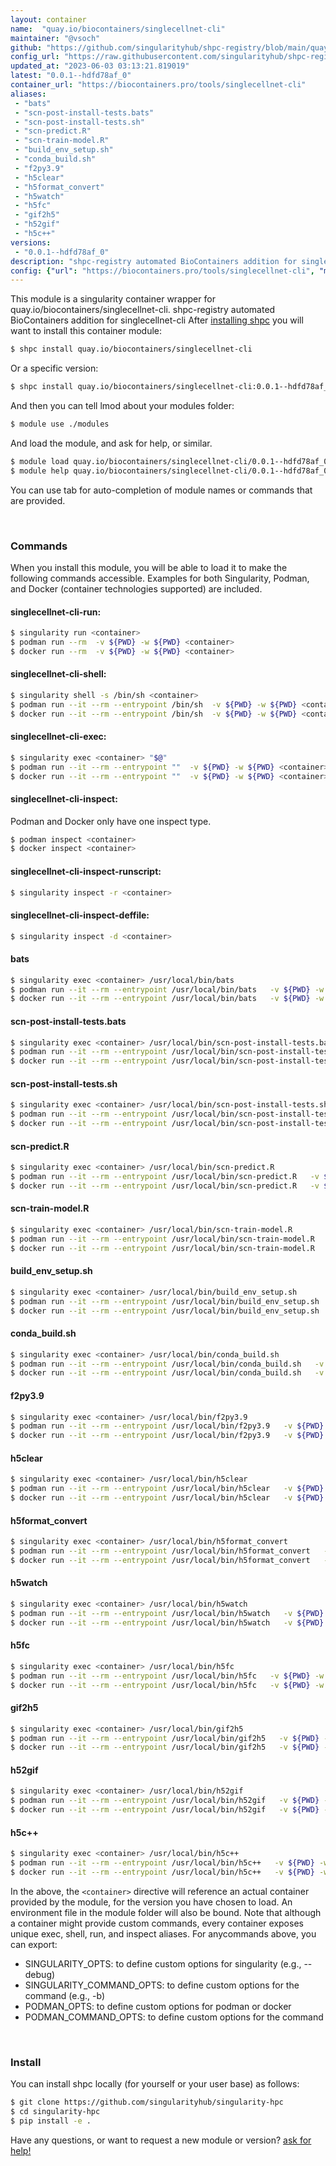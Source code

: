```yaml
---
layout: container
name:  "quay.io/biocontainers/singlecellnet-cli"
maintainer: "@vsoch"
github: "https://github.com/singularityhub/shpc-registry/blob/main/quay.io/biocontainers/singlecellnet-cli/container.yaml"
config_url: "https://raw.githubusercontent.com/singularityhub/shpc-registry/main/quay.io/biocontainers/singlecellnet-cli/container.yaml"
updated_at: "2023-06-03 03:13:21.819019"
latest: "0.0.1--hdfd78af_0"
container_url: "https://biocontainers.pro/tools/singlecellnet-cli"
aliases:
 - "bats"
 - "scn-post-install-tests.bats"
 - "scn-post-install-tests.sh"
 - "scn-predict.R"
 - "scn-train-model.R"
 - "build_env_setup.sh"
 - "conda_build.sh"
 - "f2py3.9"
 - "h5clear"
 - "h5format_convert"
 - "h5watch"
 - "h5fc"
 - "gif2h5"
 - "h52gif"
 - "h5c++"
versions:
 - "0.0.1--hdfd78af_0"
description: "shpc-registry automated BioContainers addition for singlecellnet-cli"
config: {"url": "https://biocontainers.pro/tools/singlecellnet-cli", "maintainer": "@vsoch", "description": "shpc-registry automated BioContainers addition for singlecellnet-cli", "latest": {"0.0.1--hdfd78af_0": "sha256:d594924ce6e57609a27febb0b0f43d9049e74a8d959fdc4cfe9340808e88180f"}, "tags": {"0.0.1--hdfd78af_0": "sha256:d594924ce6e57609a27febb0b0f43d9049e74a8d959fdc4cfe9340808e88180f"}, "docker": "quay.io/biocontainers/singlecellnet-cli", "aliases": {"bats": "/usr/local/bin/bats", "scn-post-install-tests.bats": "/usr/local/bin/scn-post-install-tests.bats", "scn-post-install-tests.sh": "/usr/local/bin/scn-post-install-tests.sh", "scn-predict.R": "/usr/local/bin/scn-predict.R", "scn-train-model.R": "/usr/local/bin/scn-train-model.R", "build_env_setup.sh": "/usr/local/bin/build_env_setup.sh", "conda_build.sh": "/usr/local/bin/conda_build.sh", "f2py3.9": "/usr/local/bin/f2py3.9", "h5clear": "/usr/local/bin/h5clear", "h5format_convert": "/usr/local/bin/h5format_convert", "h5watch": "/usr/local/bin/h5watch", "h5fc": "/usr/local/bin/h5fc", "gif2h5": "/usr/local/bin/gif2h5", "h52gif": "/usr/local/bin/h52gif", "h5c++": "/usr/local/bin/h5c++"}}
---
```


This module is a singularity container wrapper for quay.io/biocontainers/singlecellnet-cli.
shpc-registry automated BioContainers addition for singlecellnet-cli
After [installing shpc](#install) you will want to install this container module:


```bash
$ shpc install quay.io/biocontainers/singlecellnet-cli
```

Or a specific version:

```bash
$ shpc install quay.io/biocontainers/singlecellnet-cli:0.0.1--hdfd78af_0
```

And then you can tell lmod about your modules folder:

```bash
$ module use ./modules
```

And load the module, and ask for help, or similar.

```bash
$ module load quay.io/biocontainers/singlecellnet-cli/0.0.1--hdfd78af_0
$ module help quay.io/biocontainers/singlecellnet-cli/0.0.1--hdfd78af_0
```

You can use tab for auto-completion of module names or commands that are provided.

<br>

### Commands

When you install this module, you will be able to load it to make the following commands accessible.
Examples for both Singularity, Podman, and Docker (container technologies supported) are included.

#### singlecellnet-cli-run:

```bash
$ singularity run <container>
$ podman run --rm  -v ${PWD} -w ${PWD} <container>
$ docker run --rm  -v ${PWD} -w ${PWD} <container>
```

#### singlecellnet-cli-shell:

```bash
$ singularity shell -s /bin/sh <container>
$ podman run --it --rm --entrypoint /bin/sh  -v ${PWD} -w ${PWD} <container>
$ docker run --it --rm --entrypoint /bin/sh  -v ${PWD} -w ${PWD} <container>
```

#### singlecellnet-cli-exec:

```bash
$ singularity exec <container> "$@"
$ podman run --it --rm --entrypoint ""  -v ${PWD} -w ${PWD} <container> "$@"
$ docker run --it --rm --entrypoint ""  -v ${PWD} -w ${PWD} <container> "$@"
```

#### singlecellnet-cli-inspect:

Podman and Docker only have one inspect type.

```bash
$ podman inspect <container>
$ docker inspect <container>
```

#### singlecellnet-cli-inspect-runscript:

```bash
$ singularity inspect -r <container>
```

#### singlecellnet-cli-inspect-deffile:

```bash
$ singularity inspect -d <container>
```


#### bats

```bash
$ singularity exec <container> /usr/local/bin/bats
$ podman run --it --rm --entrypoint /usr/local/bin/bats   -v ${PWD} -w ${PWD} <container> -c " $@"
$ docker run --it --rm --entrypoint /usr/local/bin/bats   -v ${PWD} -w ${PWD} <container> -c " $@"
```


#### scn-post-install-tests.bats

```bash
$ singularity exec <container> /usr/local/bin/scn-post-install-tests.bats
$ podman run --it --rm --entrypoint /usr/local/bin/scn-post-install-tests.bats   -v ${PWD} -w ${PWD} <container> -c " $@"
$ docker run --it --rm --entrypoint /usr/local/bin/scn-post-install-tests.bats   -v ${PWD} -w ${PWD} <container> -c " $@"
```


#### scn-post-install-tests.sh

```bash
$ singularity exec <container> /usr/local/bin/scn-post-install-tests.sh
$ podman run --it --rm --entrypoint /usr/local/bin/scn-post-install-tests.sh   -v ${PWD} -w ${PWD} <container> -c " $@"
$ docker run --it --rm --entrypoint /usr/local/bin/scn-post-install-tests.sh   -v ${PWD} -w ${PWD} <container> -c " $@"
```


#### scn-predict.R

```bash
$ singularity exec <container> /usr/local/bin/scn-predict.R
$ podman run --it --rm --entrypoint /usr/local/bin/scn-predict.R   -v ${PWD} -w ${PWD} <container> -c " $@"
$ docker run --it --rm --entrypoint /usr/local/bin/scn-predict.R   -v ${PWD} -w ${PWD} <container> -c " $@"
```


#### scn-train-model.R

```bash
$ singularity exec <container> /usr/local/bin/scn-train-model.R
$ podman run --it --rm --entrypoint /usr/local/bin/scn-train-model.R   -v ${PWD} -w ${PWD} <container> -c " $@"
$ docker run --it --rm --entrypoint /usr/local/bin/scn-train-model.R   -v ${PWD} -w ${PWD} <container> -c " $@"
```


#### build_env_setup.sh

```bash
$ singularity exec <container> /usr/local/bin/build_env_setup.sh
$ podman run --it --rm --entrypoint /usr/local/bin/build_env_setup.sh   -v ${PWD} -w ${PWD} <container> -c " $@"
$ docker run --it --rm --entrypoint /usr/local/bin/build_env_setup.sh   -v ${PWD} -w ${PWD} <container> -c " $@"
```


#### conda_build.sh

```bash
$ singularity exec <container> /usr/local/bin/conda_build.sh
$ podman run --it --rm --entrypoint /usr/local/bin/conda_build.sh   -v ${PWD} -w ${PWD} <container> -c " $@"
$ docker run --it --rm --entrypoint /usr/local/bin/conda_build.sh   -v ${PWD} -w ${PWD} <container> -c " $@"
```


#### f2py3.9

```bash
$ singularity exec <container> /usr/local/bin/f2py3.9
$ podman run --it --rm --entrypoint /usr/local/bin/f2py3.9   -v ${PWD} -w ${PWD} <container> -c " $@"
$ docker run --it --rm --entrypoint /usr/local/bin/f2py3.9   -v ${PWD} -w ${PWD} <container> -c " $@"
```


#### h5clear

```bash
$ singularity exec <container> /usr/local/bin/h5clear
$ podman run --it --rm --entrypoint /usr/local/bin/h5clear   -v ${PWD} -w ${PWD} <container> -c " $@"
$ docker run --it --rm --entrypoint /usr/local/bin/h5clear   -v ${PWD} -w ${PWD} <container> -c " $@"
```


#### h5format_convert

```bash
$ singularity exec <container> /usr/local/bin/h5format_convert
$ podman run --it --rm --entrypoint /usr/local/bin/h5format_convert   -v ${PWD} -w ${PWD} <container> -c " $@"
$ docker run --it --rm --entrypoint /usr/local/bin/h5format_convert   -v ${PWD} -w ${PWD} <container> -c " $@"
```


#### h5watch

```bash
$ singularity exec <container> /usr/local/bin/h5watch
$ podman run --it --rm --entrypoint /usr/local/bin/h5watch   -v ${PWD} -w ${PWD} <container> -c " $@"
$ docker run --it --rm --entrypoint /usr/local/bin/h5watch   -v ${PWD} -w ${PWD} <container> -c " $@"
```


#### h5fc

```bash
$ singularity exec <container> /usr/local/bin/h5fc
$ podman run --it --rm --entrypoint /usr/local/bin/h5fc   -v ${PWD} -w ${PWD} <container> -c " $@"
$ docker run --it --rm --entrypoint /usr/local/bin/h5fc   -v ${PWD} -w ${PWD} <container> -c " $@"
```


#### gif2h5

```bash
$ singularity exec <container> /usr/local/bin/gif2h5
$ podman run --it --rm --entrypoint /usr/local/bin/gif2h5   -v ${PWD} -w ${PWD} <container> -c " $@"
$ docker run --it --rm --entrypoint /usr/local/bin/gif2h5   -v ${PWD} -w ${PWD} <container> -c " $@"
```


#### h52gif

```bash
$ singularity exec <container> /usr/local/bin/h52gif
$ podman run --it --rm --entrypoint /usr/local/bin/h52gif   -v ${PWD} -w ${PWD} <container> -c " $@"
$ docker run --it --rm --entrypoint /usr/local/bin/h52gif   -v ${PWD} -w ${PWD} <container> -c " $@"
```


#### h5c++

```bash
$ singularity exec <container> /usr/local/bin/h5c++
$ podman run --it --rm --entrypoint /usr/local/bin/h5c++   -v ${PWD} -w ${PWD} <container> -c " $@"
$ docker run --it --rm --entrypoint /usr/local/bin/h5c++   -v ${PWD} -w ${PWD} <container> -c " $@"
```



In the above, the `<container>` directive will reference an actual container provided
by the module, for the version you have chosen to load. An environment file in the
module folder will also be bound. Note that although a container
might provide custom commands, every container exposes unique exec, shell, run, and
inspect aliases. For anycommands above, you can export:

 - SINGULARITY_OPTS: to define custom options for singularity (e.g., --debug)
 - SINGULARITY_COMMAND_OPTS: to define custom options for the command (e.g., -b)
 - PODMAN_OPTS: to define custom options for podman or docker
 - PODMAN_COMMAND_OPTS: to define custom options for the command

<br>

### Install

You can install shpc locally (for yourself or your user base) as follows:

```bash
$ git clone https://github.com/singularityhub/singularity-hpc
$ cd singularity-hpc
$ pip install -e .
```

Have any questions, or want to request a new module or version? [ask for help!](https://github.com/singularityhub/singularity-hpc/issues)